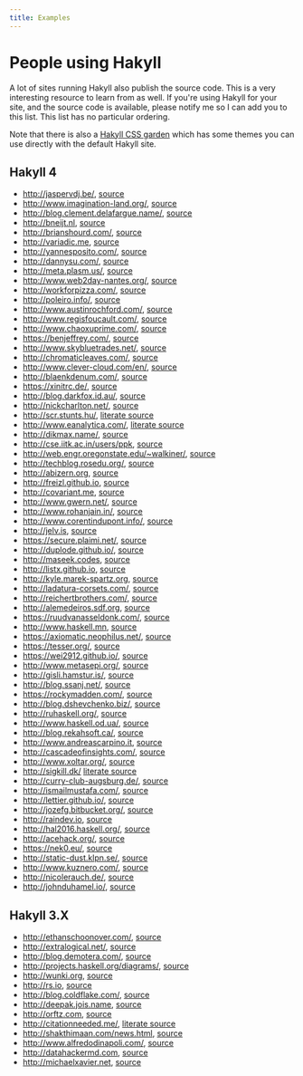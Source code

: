 ```yaml
---
title: Examples
---
```


# People using Hakyll

A lot of sites running Hakyll also publish the source code. This is a very
interesting resource to learn from as well. If you're using Hakyll for your
site, and the source code is available, please notify me so I can add you to
this list. This list has no particular ordering.

Note that there is also a [Hakyll CSS garden] which has some themes you can use
directly with the default Hakyll site.

[Hakyll CSS garden]: http://katychuang.com/hakyll-cssgarden/gallery/

## Hakyll 4

- <http://jaspervdj.be/>,
  [source](https://github.com/jaspervdj/jaspervdj)
- <http://www.imagination-land.org/>,
  [source](https://github.com/Keruspe/blog/)
- <http://blog.clement.delafargue.name/>,
  [source](https://github.com/divarvel/blog)
- <http://bneijt.nl>,
  [source](https://github.com/bneijt/bneijt.nl)
- <http://brianshourd.com/>,
  [source](https://github.com/brianshourd/brianshourd.com)
- <http://variadic.me>,
  [source](https://github.com/eakron/variadic.me)
- <http://yannesposito.com/>,
  [source](https://github.com/yogsototh/yblog)
- <http://dannysu.com/>,
  [source](https://github.com/dannysu/hakyll-blog)
- <http://meta.plasm.us/>,
  [source](https://github.com/travisbrown/metaplasm)
- <http://www.web2day-nantes.org/>,
  [source](https://github.com/CompanyCampus/web2day2013)
- <http://workforpizza.com/>,
  [source](https://github.com/irneh/workforpizza)
- <http://poleiro.info/>,
  [source](https://github.com/arthuraa/poleiro)
- <http://www.austinrochford.com/>,
  [source](https://github.com/AustinRochford/blog)
- <http://www.regisfoucault.com/>,
  [source](https://github.com/regisfoucault/blog)
- <http://www.chaoxuprime.com/>,
  [source](https://github.com/Mgccl/blog)
- <https://benjeffrey.com/>,
  [source](https://github.com/jeffbr13/benjeffrey.com)
- <http://www.skybluetrades.net/>,
  [source](https://github.com/ian-ross/blog)
- <http://chromaticleaves.com/>,
  [source](https://github.com/ericrasmussen/chromaticleaves)
- <http://www.clever-cloud.com/en/>,
  [source](https://github.com/CleverCloud/clever-cloud.com)
- <http://blaenkdenum.com/>,
  [source](https://github.com/blaenk/blaenk.github.io)
- <https://xinitrc.de/>,
  [source](https://github.com/xinitrc/xinitrc.de)
- <http://blog.darkfox.id.au/>,
  [source](http://hub.darcs.net/DarkFox/DarkFox-blog)
- <http://nickcharlton.net/>,
  [source](https://github.com/nickcharlton/nickcharlton.net)
- <http://scr.stunts.hu/>,
  [literate source](http://scr.stunts.hu/hakyll.html)
- <http://www.eanalytica.com/>,
  [literate source](http://www.eanalytica.com/site/)
- <http://dikmax.name/>,
  [source](https://github.com/dikmax/dikmax.name)
- <http://cse.iitk.ac.in/users/ppk>,
  [source](https://github.com/piyush-kurur-pages/website)
- <http://web.engr.oregonstate.edu/~walkiner/>,
  [source](https://github.com/walkie/WebPage)
- <http://techblog.rosedu.org/>,
  [source](https://github.com/rosedu/techblog)
- <http://abizern.org>,
  [source](https://github.com/Abizern/hblog)
- <http://freizl.github.io>,
  [source](https://github.com/freizl/freizl.github.com/tree/master/build)
- <http://covariant.me>,
  [source](http://hub.darcs.net/co-dan/website)
- <http://www.gwern.net/>,
  [source](https://github.com/gwern/gwern.net)
- <http://www.rohanjain.in/>,
  [source](https://github.com/crodjer/rohanjain.in)
- <http://www.corentindupont.info/>,
  [source](https://github.com/cdupont/CorentinDupont-WebPage)
- <http://jelv.is>,
  [source](https://github.com/TikhonJelvis/website)
- <https://secure.plaimi.net/>,
  [source](https://github.com/plaimi/www)
- <http://duplode.github.io/>,
  [source](https://github.com/duplode/duplode.github.io/tree/sources)
- <http://maseek.codes>,
  [source](https://github.com/maseek/maseek-codes)
- <http://listx.github.io>,
  [source](https://github.com/listx/listx_blog)
- <http://kyle.marek-spartz.org>,
  [source](https://github.com/zeckalpha/kyle.marek-spartz.org)
- <http://ladatura-corsets.com/>,
  [source](https://github.com/dsferruzza/datura-corsets)
- <http://reichertbrothers.com/>,
  [source](https://github.com/rbros/reichertbrothers.com)
- <http://alemedeiros.sdf.org>,
  [source](https://github.com/alemedeiros/homepage)
- <https://ruudvanasseldonk.com/>,
  [source](https://github.com/ruud-v-a/ruudvanasseldonk.com)
- <http://www.haskell.mn>,
  [source](https://github.com/HaskellMN/www.haskell.mn)
- <https://axiomatic.neophilus.net/>,
  [source](https://github.com/Libbum/AxiomaticSemantics)
- <https://tesser.org/>,
  [source](https://github.com/fractalcat/tesser.org)
- <https://wei2912.github.io/>,
  [source](https://github.com/wei2912/blog_src)
- <http://www.metasepi.org/>,
  [source](https://github.com/metasepi/metasepi-website)
- <http://gisli.hamstur.is/>,
  [source](https://github.com/gislik/gisli.hamstur.is)
- <http://blog.ssanj.net/>,
  [source](https://github.com/ssanj/babyloncandle)
- <https://rockymadden.com/>,
  [source](https://github.com/rockymadden/rockymadden-web)
- <http://blog.dshevchenko.biz/>,
  [source](https://github.com/denisshevchenko/blog)
- <http://ruhaskell.org/>,
  [source](https://github.com/ruHaskell/ruhaskell)
- <http://www.haskell.od.ua/>,
  [source](https://github.com/odhug/odhug.github.com)
- <http://blog.rekahsoft.ca/>,
  [source](http://git.rekahsoft.ca/blog-rekahsoft-ca)
- <http://www.andreascarpino.it>,
  [source](https://gitlab.com/ilpianista/website)
- <http://cascadeofinsights.com/>,
  [source](https://github.com/agbell/agbell.github.io/tree/hakyll)
- <http://www.xoltar.org/>,
  [source](https://github.com/xoltar/xoltar.org)
- <http://sigkill.dk/>
  [literate source](http://sigkill.dk/programs/sigkill.html)
- <http://curry-club-augsburg.de/>,
  [source](https://github.com/curry-club-aux/curry-club-augsburg.de)
- <http://ismailmustafa.com/>,
  [source](https://github.com/ismailmustafa/ismailmustafa.github.io/tree/hakyll)
- <http://lettier.github.io/>,
  [source](https://github.com/lettier/lettier.github.io)
- <http://jozefg.bitbucket.org/>,
  [source](https://github.com/jozefg/blog)
- <http://raindev.io>,
  [source](https://github.com/raindev/raindev.github.io)
- <http://hal2016.haskell.org/>,
  [source](https://github.com/nomeata/hal2016-website/)
- <http://acehack.org/>,
  [source](https://github.com/sakshamsharma/acehack/)
- <https://nek0.eu/>,
  [source](https://github.com/nek0/nek0.eu)
- <http://static-dust.klpn.se/>,
  [source](https://github.com/klpn/static-dust)
- <http://www.kuznero.com/>,
  [source](https://github.com/kuznero/kuznero.github.io)
- <http://nicolerauch.de/>,
  [source](https://github.com/NicoleRauch/BusinessWebsite)
- <http://johnduhamel.io/>,
  [source](https://github.com/jjduhamel/blog)

## Hakyll 3.X

- <http://ethanschoonover.com/>,
  [source](https://github.com/altercation/ethanschoonover.com)
- <http://extralogical.net/>,
  [source](https://github.com/beastaugh/extralogical.net)
- <http://blog.demotera.com/>,
  [source](https://bitbucket.org/paul_r/blog-de-demotera)
- <http://projects.haskell.org/diagrams/>,
  [source](http://patch-tag.com/r/byorgey/diagrams-doc/snapshot/current/content/pretty/web/)
- <http://wunki.org>,
  [source](https://github.com/wunki/wunki.org)
- <http://rs.io>,
  [source](https://github.com/robertseaton/rs.io/)
- <http://blog.coldflake.com/>,
  [source](https://github.com/marcmo/blog.coldflake)
- <http://deepak.jois.name>,
  [source](https://github.com/deepakjois/website)
- <http://orftz.com>,
  [source](https://github.com/orftz/orftz.com)
- <http://citationneeded.me/>,
  [literate source](http://citationneeded.me/hakyll.html)
- <http://shakthimaan.com/news.html>,
  [source](http://gitorious.org/shakthimaan-blog)
- <http://www.alfredodinapoli.com/>,
  [source](https://github.com/CharlesStain/alfredodinapoli.com)
- <http://datahackermd.com>,
  [source](http://github.com/akshayjshah/datahackermd)
- <http://michaelxavier.net>,
  [source](https://github.com/michaelxavier/michaelxavier.net)
